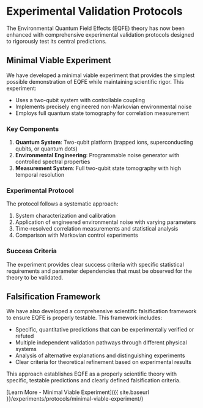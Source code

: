 # Experimental Validation Protocols

The Environmental Quantum Field Effects (EQFE) theory has now been enhanced with comprehensive experimental validation protocols designed to rigorously test its central predictions.

## Minimal Viable Experiment

We have developed a minimal viable experiment that provides the simplest possible demonstration of EQFE while maintaining scientific rigor. This experiment:

- Uses a two-qubit system with controllable coupling
- Implements precisely engineered non-Markovian environmental noise
- Employs full quantum state tomography for correlation measurement

### Key Components

1. **Quantum System**: Two-qubit platform (trapped ions, superconducting qubits, or quantum dots)
2. **Environmental Engineering**: Programmable noise generator with controlled spectral properties
3. **Measurement System**: Full two-qubit state tomography with high temporal resolution

### Experimental Protocol

The protocol follows a systematic approach:

1. System characterization and calibration
2. Application of engineered environmental noise with varying parameters
3. Time-resolved correlation measurements and statistical analysis
4. Comparison with Markovian control experiments

### Success Criteria

The experiment provides clear success criteria with specific statistical requirements and parameter dependencies that must be observed for the theory to be validated.

## Falsification Framework

We have also developed a comprehensive scientific falsification framework to ensure EQFE is properly testable. This framework includes:

- Specific, quantitative predictions that can be experimentally verified or refuted
- Multiple independent validation pathways through different physical systems
- Analysis of alternative explanations and distinguishing experiments
- Clear criteria for theoretical refinement based on experimental results

This approach establishes EQFE as a properly scientific theory with specific, testable predictions and clearly defined falsification criteria.

[Learn More - Minimal Viable Experiment]({{ site.baseurl }}/experiments/protocols/minimal-viable-experiment/)

